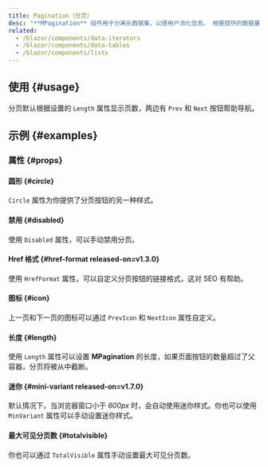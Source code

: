 ```yaml
---
title: Pagination（分页）
desc: "**MPagination** 组件用于分离长数据集，以便用户消化信息。 根据提供的数据量，分页组件将自动缩放。 要维护当前页面，只需提供 Value 属性。"
related:
  - /blazor/components/data-iterators
  - /blazor/components/data-tables
  - /blazor/components/lists
---
```


## 使用 {#usage}

分页默认根据设置的 `Length` 属性显示页数，两边有 `Prev` 和 `Next` 按钮帮助导航。

<masa-example file="Examples.components.paginations.Usage"></masa-example>

## 示例 {#examples}

### 属性 {#props}

#### 圆形 {#circle}

`Circle` 属性为你提供了分页按钮的另一种样式。

<masa-example file="Examples.components.paginations.Circle"></masa-example>

#### 禁用 {#disabled}

使用 `Disabled` 属性，可以手动禁用分页。

<masa-example file="Examples.components.paginations.Disabled"></masa-example>

#### Href 格式 {#href-format released-on=v1.3.0}

使用 `HrefFormat` 属性，可以自定义分页按钮的链接格式，这对 SEO 有帮助。

<masa-example file="Examples.components.paginations.HrefFormat"></masa-example>

#### 图标 {#icon}

上一页和下一页的图标可以通过 `PrevIcon` 和 `NextIcon` 属性自定义。

<masa-example file="Examples.components.paginations.Icon"></masa-example>

#### 长度 {#length}

使用 `Length` 属性可以设置 **MPagination** 的长度，如果页面按钮的数量超过了父容器，分页将被从中截断。

<masa-example file="Examples.components.paginations.Length"></masa-example>

#### 迷你 {#mini-variant released-on=v1.7.0}

默认情况下，当浏览器窗口小于 *600px* 时，会自动使用迷你样式。你也可以使用 `MinVariant` 属性可以手动设置迷你样式。

<masa-example file="Examples.components.paginations.MiniVariant"></masa-example>

#### 最大可见分页数 {#totalvisible}

你也可以通过 `TotalVisible` 属性手动设置最大可见分页数。

<masa-example file="Examples.components.paginations.TotalVisible"></masa-example>
